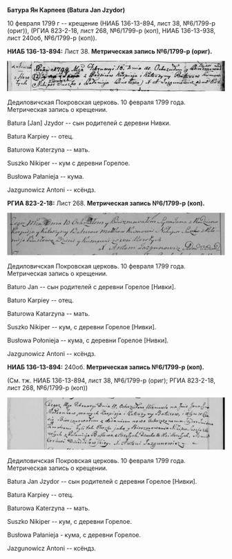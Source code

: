 **Батура Ян Карпеев (Batura Jan Jzydor)**

10 февраля 1799 г -- крещение (НИАБ 136-13-894, лист 38, №6/1799-р
(ориг)), (РГИА 823-2-18, лист 268, №6/1799-р (коп), НИАБ 136-13-938,
лист 240об, №6/1799-р (коп)).

**НИАБ 136-13-894:** Лист 38. **Метрическая запись №6/1799-р (ориг).**

![](./media/f6925a19cf953e5403a41a74a858c83e6bb8a3f7.png)

Дедиловичская Покровская церковь. 10 февраля 1799 года. Метрическая
запись о крещении.

Batura \[Jan\] Jzydor -- сын родителей с деревни Нивки.

Batura Karpiey -- отец.

Baturowa Katerzyna -- мать.

Suszko Nikiper -- кум с деревни Горелое.

Busłowa Pałanieja -- кума.

Jazgunowicz Antoni -- ксёндз.

**РГИА 823-2-18:** Лист 268. **Метрическая запись №6/1799-р (коп).**

![](./media/290756dd10d9e40d3d36f36e99798d3bbcd59961.png)

Дедиловичская Покровская церковь. 10 февраля 1799 года. Метрическая
запись о крещении.

Baturo Jan -- сын родителей с деревни Горелое \[Нивки\].

Baturo Karpiey -- отец.

Baturowa Katarzyna -- мать.

Suszko Nikiper -- кум, с деревни Горелое \[Нивки\].

Busłowa Połonieja -- кума, с деревни Горелое \[Нивки\].

Jazgunowicz Antoni -- ксёндз.

**НИАБ 136-13-894:** 240об. **Метрическая запись №6/1799-р (коп).**

(См. тж. НИАБ 136-13-894, лист 38, №6/1799-р (ориг); РГИА 823-2-18, лист
268, №6/1799-р (коп))

![](./media/9e85f9bb7808e7fbf2460d07bf21411c36b817cf.png)

Дедиловичская Покровская церковь. 10 февраля 1799 года. Метрическая
запись о крещении.

Batura Jan Jzydor -- сын родителей с деревни Горелое \[Нивки\].

Batura Karpiey -- отец.

Baturowa Katerzyna -- мать.

Suszko Nikiper -- кум, с деревни Горелое.

Busłowa Pałanieja - кума, с деревни Горелое.

Jazgunowicz Antoni -- ксёндз.
